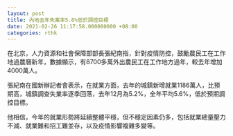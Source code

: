 ```yaml
---
layout: post
title: 內地去年失業率5.6%低於調控目標
date: 2021-02-26 11:17:58.000000000 +08:00
categories: rthk
---
```


在北京，人力資源和社會保障部部長張紀南指，針對疫情防控，鼓勵農民工在工作地過農曆新年，數據顯示，有8700多萬外出農民工在工作地方過年，較去年增加4000萬人。

張紀南在國新辦記者會表示，在就業方面，去年的城鎮新增就業1186萬人，比預期高，城鎮調查失業率逐季回落，去年12月為5.2%，全年平均5.6%，低於預期調控目標。

他相信，今年的就業形勢將延續整體平穩，但不穩定因素仍多，包括就業總量壓力不減、就業難和招工難並存，以及疫情影響複雜多變等。
